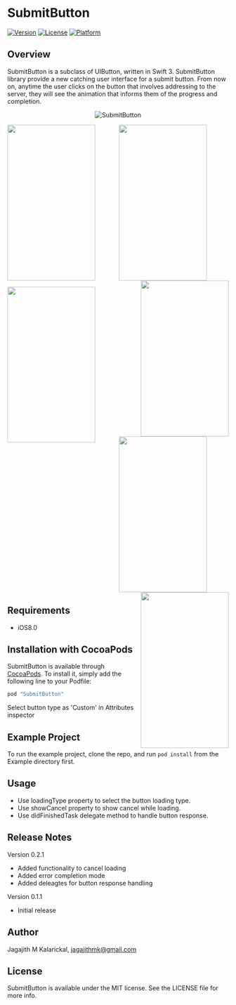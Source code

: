 # SubmitButton

[![Version](https://img.shields.io/cocoapods/v/SubmitButton.svg?style=flat)](http://cocoapods.org/pods/SubmitButton)
[![License](https://img.shields.io/cocoapods/l/SubmitButton.svg?style=flat)](http://cocoapods.org/pods/SubmitButton)
[![Platform](https://img.shields.io/cocoapods/p/SubmitButton.svg?style=flat)](http://cocoapods.org/pods/SubmitButton)

## Overview

SubmitButton is a subclass of UIButton, written in Swift 3. SubmitButton library provide a new catching user interface for a submit button. From now on, anytime the user clicks on the button that involves addressing to the server, they will see the animation that informs them of the progress and completion.

<p align="center">
<img src="http://i.imgur.com/IwiJgfZ.gif" alt="SubmitButton" />
</p>

<p align="center"><img src="http://i.imgur.com/m8zkLWE.png" width="200" height="355" align="left"/><img src="http://i.imgur.com/X1ou1Xm.png" width="200" height="355" align="center"/><img src="http://i.imgur.com/faZcJV9.png" width="200" height="355" align="right"/></p>
<p align="center"><img src="http://i.imgur.com/ndFeaBa.png " width="200" height="355" align="left"/><img src="http://i.imgur.com/CyaPeiY.png" width="200" height="355" align="center"/><img src="http://i.imgur.com/RIMpcsW.png" width="200" height="355" align="right"/></p>

## Requirements
* iOS8.0

## Installation with CocoaPods

SubmitButton is available through [CocoaPods](http://cocoapods.org). To install
it, simply add the following line to your Podfile:

```ruby
pod "SubmitButton"
```

Select button type as 'Custom' in Attributes inspector 

## Example Project

To run the example project, clone the repo, and run `pod install` from the Example directory first.

## Usage

* Use loadingType property to select the button loading type.
* Use showCancel property to show cancel while loading.
* Use didFinishedTask delegate method to handle button response.


## Release Notes

Version 0.2.1
* Added functionality to cancel loading
* Added error completion mode
* Added deleagtes for button response handling

Version 0.1.1
* Initial release

## Author

Jagajith M Kalarickal, jagajithmk@gmail.com

## License

SubmitButton is available under the MIT license. See the LICENSE file for more info.
